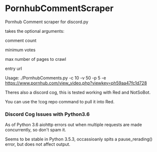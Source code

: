 # PornhubCommentScraper
Pornhub Comment scraper for discord.py

takes the optional arguments:

comment count

minimum votes

max number of pages to crawl

entry url

Usage: ./PornhubComments.py -c 10 -v 50 -p 5 -e https://www.pornhub.com/view_video.php?viewkey=ph59aa47fc1d728

Theres also a discord cog, this is tested working with Red and NotSoBot. 

You can use the !cog repo command to pull it into Red.

### Discord Cog Issues with Python3.6 ###
As of Python 3.6 aiohttp errors out when multiple requests are made concurrently, so don't spam it.

Seems to be stable in Python 3.5.3, occassioanly spits a pause_rerading() error, but does not affect output.



